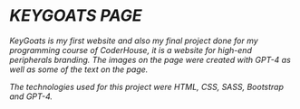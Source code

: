 # *KEYGOATS PAGE*
*KeyGoats is my first website and also my final project done for my programming course of CoderHouse, it is a website for high-end peripherals branding. The images on the page were created with GPT-4 as well as some of the text on the page.*


*The technologies used for this project were HTML, CSS, SASS, Bootstrap and GPT-4.*
